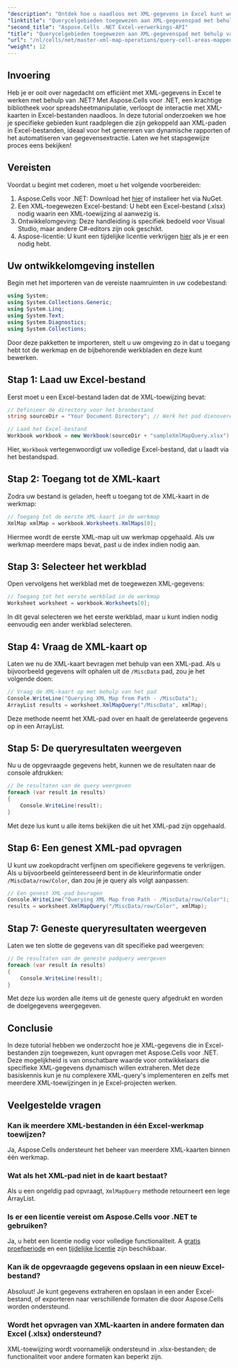 ```yaml
---
"description": "Ontdek hoe u naadloos met XML-gegevens in Excel kunt werken met Aspose.Cells voor .NET. Deze uitgebreide tutorial begeleidt u door het proces van het opvragen van celgebieden die zijn toegewezen aan XML-paden, zodat u de gegevensextractie kunt automatiseren en eenvoudig dynamische rapporten kunt maken."
"linktitle": "Querycelgebieden toegewezen aan XML-gegevenspad met behulp van Aspose.Cells"
"second_title": "Aspose.Cells .NET Excel-verwerkings-API"
"title": "Querycelgebieden toegewezen aan XML-gegevenspad met behulp van Aspose.Cells"
"url": "/nl/cells/net/master-xml-map-operations/query-cell-areas-mapped-to-xml-data-map-path/"
"weight": 12
---
```


## Invoering

Heb je er ooit over nagedacht om efficiënt met XML-gegevens in Excel te werken met behulp van .NET? Met Aspose.Cells voor .NET, een krachtige bibliotheek voor spreadsheetmanipulatie, verloopt de interactie met XML-kaarten in Excel-bestanden naadloos. In deze tutorial onderzoeken we hoe je specifieke gebieden kunt raadplegen die zijn gekoppeld aan XML-paden in Excel-bestanden, ideaal voor het genereren van dynamische rapporten of het automatiseren van gegevensextractie. Laten we het stapsgewijze proces eens bekijken!

## Vereisten

Voordat u begint met coderen, moet u het volgende voorbereiden:

1. Aspose.Cells voor .NET: Download het [hier](https://releases.aspose.com/cells/net/) of installeer het via NuGet.
2. Een XML-toegewezen Excel-bestand: U hebt een Excel-bestand (.xlsx) nodig waarin een XML-toewijzing al aanwezig is.
3. Ontwikkelomgeving: Deze handleiding is specifiek bedoeld voor Visual Studio, maar andere C#-editors zijn ook geschikt.
4. Aspose-licentie: U kunt een tijdelijke licentie verkrijgen [hier](https://purchase.aspose.com/temporary-license/) als je er een nodig hebt.

## Uw ontwikkelomgeving instellen

Begin met het importeren van de vereiste naamruimten in uw codebestand:

```csharp
using System;
using System.Collections.Generic;
using System.Linq;
using System.Text;
using System.Diagnostics;
using System.Collections;
```

Door deze pakketten te importeren, stelt u uw omgeving zo in dat u toegang hebt tot de werkmap en de bijbehorende werkbladen en deze kunt bewerken.

## Stap 1: Laad uw Excel-bestand

Eerst moet u een Excel-bestand laden dat de XML-toewijzing bevat:

```csharp
// Definieer de directory voor het bronbestand
string sourceDir = "Your Document Directory"; // Werk het pad dienovereenkomstig bij

// Laad het Excel-bestand
Workbook workbook = new Workbook(sourceDir + "sampleXmlMapQuery.xlsx");
```

Hier, `Workbook` vertegenwoordigt uw volledige Excel-bestand, dat u laadt via het bestandspad.

## Stap 2: Toegang tot de XML-kaart

Zodra uw bestand is geladen, heeft u toegang tot de XML-kaart in de werkmap:

```csharp
// Toegang tot de eerste XML-kaart in de werkmap
XmlMap xmlMap = workbook.Worksheets.XmlMaps[0];
```

Hiermee wordt de eerste XML-map uit uw werkmap opgehaald. Als uw werkmap meerdere maps bevat, past u de index indien nodig aan.

## Stap 3: Selecteer het werkblad

Open vervolgens het werkblad met de toegewezen XML-gegevens:

```csharp
// Toegang tot het eerste werkblad in de werkmap
Worksheet worksheet = workbook.Worksheets[0];
```

In dit geval selecteren we het eerste werkblad, maar u kunt indien nodig eenvoudig een ander werkblad selecteren.

## Stap 4: Vraag de XML-kaart op

Laten we nu de XML-kaart bevragen met behulp van een XML-pad. Als u bijvoorbeeld gegevens wilt ophalen uit de `/MiscData` pad, zou je het volgende doen:

```csharp
// Vraag de XML-kaart op met behulp van het pad
Console.WriteLine("Querying XML Map from Path - /MiscData");
ArrayList results = worksheet.XmlMapQuery("/MiscData", xmlMap);
```

Deze methode neemt het XML-pad over en haalt de gerelateerde gegevens op in een ArrayList.

## Stap 5: De queryresultaten weergeven

Nu u de opgevraagde gegevens hebt, kunnen we de resultaten naar de console afdrukken:

```csharp
// De resultaten van de query weergeven
foreach (var result in results)
{
    Console.WriteLine(result);
}
```

Met deze lus kunt u alle items bekijken die uit het XML-pad zijn opgehaald.

## Stap 6: Een genest XML-pad opvragen

U kunt uw zoekopdracht verfijnen om specifiekere gegevens te verkrijgen. Als u bijvoorbeeld geïnteresseerd bent in de kleurinformatie onder `/MiscData/row/Color`, dan zou je je query als volgt aanpassen:

```csharp
// Een genest XML-pad bevragen
Console.WriteLine("Querying XML Map from Path - /MiscData/row/Color");
results = worksheet.XmlMapQuery("/MiscData/row/Color", xmlMap);
```

## Stap 7: Geneste queryresultaten weergeven

Laten we ten slotte de gegevens van dit specifieke pad weergeven:

```csharp
// De resultaten van de geneste padquery weergeven
foreach (var result in results)
{
    Console.WriteLine(result);
}
```

Met deze lus worden alle items uit de geneste query afgedrukt en worden de doelgegevens weergegeven.

## Conclusie

In deze tutorial hebben we onderzocht hoe je XML-gegevens die in Excel-bestanden zijn toegewezen, kunt opvragen met Aspose.Cells voor .NET. Deze mogelijkheid is van onschatbare waarde voor ontwikkelaars die specifieke XML-gegevens dynamisch willen extraheren. Met deze basiskennis kun je nu complexere XML-query's implementeren en zelfs met meerdere XML-toewijzingen in je Excel-projecten werken. 

## Veelgestelde vragen

### Kan ik meerdere XML-bestanden in één Excel-werkmap toewijzen?  
Ja, Aspose.Cells ondersteunt het beheer van meerdere XML-kaarten binnen één werkmap.

### Wat als het XML-pad niet in de kaart bestaat?  
Als u een ongeldig pad opvraagt, `XmlMapQuery` methode retourneert een lege ArrayList.

### Is er een licentie vereist om Aspose.Cells voor .NET te gebruiken?  
Ja, u hebt een licentie nodig voor volledige functionaliteit. A [gratis proefperiode](https://releases.aspose.com/) en een [tijdelijke licentie](https://purchase.aspose.com/temporary-license/) zijn beschikbaar.

### Kan ik de opgevraagde gegevens opslaan in een nieuw Excel-bestand?  
Absoluut! Je kunt gegevens extraheren en opslaan in een ander Excel-bestand, of exporteren naar verschillende formaten die door Aspose.Cells worden ondersteund.

### Wordt het opvragen van XML-kaarten in andere formaten dan Excel (.xlsx) ondersteund?  
XML-toewijzing wordt voornamelijk ondersteund in .xlsx-bestanden; de functionaliteit voor andere formaten kan beperkt zijn.